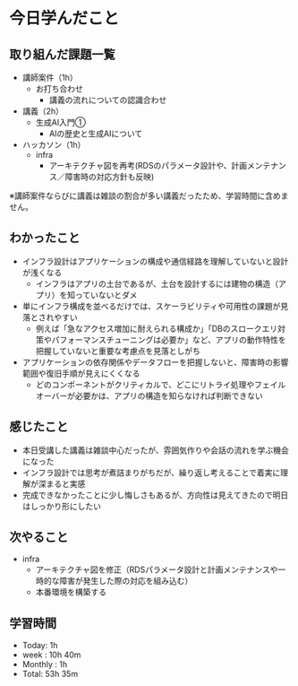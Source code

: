 # 今日学んだこと

## 取り組んだ課題一覧
- 講師案件（1h）
    - お打ち合わせ
         - 講義の流れについての認識合わせ
- 講義（2h）
    - 生成AI入門①
         - AIの歴史と生成AIについて
- ハッカソン（1h）
    - infra
         - アーキテクチャ図を再考(RDSのパラメータ設計や、計画メンテナンス／障害時の対応方針も反映)

※講師案件ならびに講義は雑談の割合が多い講義だったため、学習時間に含めません。

## わかったこと
- インフラ設計はアプリケーションの構成や通信経路を理解していないと設計が浅くなる
    - インフラはアプリの土台であるが、土台を設計するには建物の構造（アプリ）を知っていないとダメ
- 単にインフラ構成を並べるだけでは、スケーラビリティや可用性の課題が見落とされやすい
    - 例えば「急なアクセス増加に耐えられる構成か」「DBのスロークエリ対策やパフォーマンスチューニングは必要か」など、アプリの動作特性を把握していないと重要な考慮点を見落としがち
- アプリケーションの依存関係やデータフローを把握しないと、障害時の影響範囲や復旧手順が見えにくくなる
    - どのコンポーネントがクリティカルで、どこにリトライ処理やフェイルオーバーが必要かは、アプリの構造を知らなければ判断できない

## 感じたこと
- 本日受講した講義は雑談中心だったが、雰囲気作りや会話の流れを学ぶ機会になった
- インフラ設計では思考が煮詰まりがちだが、繰り返し考えることで着実に理解が深まると実感 
- 完成できなかったことに少し悔しさもあるが、方向性は見えてきたので明日はしっかり形にしたい 

## 次やること
- infra
    - アーキテクチャ図を修正（RDSパラメータ設計と計画メンテナンスや一時的な障害が発生した際の対応を組み込む）
    - 本番環境を構築する

## 学習時間
- Today: 1h
- week : 10h 40m
- Monthly : 1h
- Total: 53h 35m